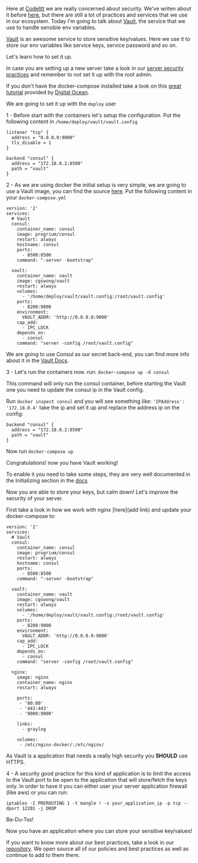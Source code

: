 Here at [Codelitt](http://www.codelitt.com/) we are really concerned about security. We've writen about it before [here](http://www.codelitt.com/blog/pragmatic-approach-building-ruby-rails-apps-quickly-quality-code/#security), but there are still a lot of practices and services that we use in our ecosystem. Today I'm going to talk about [Vault](vaultproject.io), the service that we use to handle sensible env variables.

[Vault](vaultproject.io) is an awesome service to store sensitive key/values. Here we use it to store our env variables like service keys, service password and so on. 

Let's learn how to set it up.

In case you are setting up a new server take a look in our [server security practices](https://github.com/codelittinc/incubator-resources/blob/master/best_practices/servers.md) and remember to *not* set it up with the root admin.

If you don't have the docker-compose installed take a look on this [great tutorial](https://www.digitalocean.com/community/tutorials/how-to-install-and-use-docker-compose-on-ubuntu-14-04) provided by [Digital Ocean](https://www.digitalocean.com/).

We are going to set it up with the `deploy` user

1 - Before start with the containers let's setup the configuration. Put the following content in `/home/deploy/vault/vault.config`

```
listener "tcp" {
  address = "0.0.0.0:9000"
  tls_disable = 1
}

backend "consul" {
  address = "172.18.0.2:8500"
  path = "vault"
}
```

2 - As we are using docker the initial setup is very simple, we are going to use a Vault image, you can find the source [here](https://github.com/cgswong/docker-vault). Put the following content in your `docker-compose.yml`

```
version: '2'
services:
  # Vault
  consul:
    container_name: consul
    image: progrium/consul
    restart: always
    hostname: consul
    ports:
      - 8500:8500
    command: "-server -bootstrap"

  vault:
    container_name: vault
    image: cgswong/vault
    restart: always
    volumes:
      - '/home/deploy/vault/vault.config:/root/vault.config'
    ports:
      - 8200:9000
    environment:
      VAULT_ADDR: 'http://0.0.0.0:9000'
    cap_add:
      - IPC_LOCK
    depends_on:
      - consul
    command: "server -config /root/vault.config"
```

We are going to use Consul as our secret back-end, you can find more info about it in the [Vault Docs](https://www.vaultproject.io/docs/secrets/consul/index.html).

3 - Let's run the containers now. run: `docker-compose up -d consul`

This command will only run the consul container, before starting the Vault one you need to update the consul ip in the Vault config.

Run `docker inspect consul` and you will see something like: `'IPAddress': '172.18.0.4'` take the ip and set it up and replace the address ip on the config: 

```
backend "consul" {
  address = "172.18.0.2:8500"
  path = "vault"
}
```

Now run `docker-compose up`

Congratulations! now you have Vault working!

To enable it you need to take some steps, they are very well documented in the Initializing section in the [docs](https://www.vaultproject.io/intro/getting-started/deploy.html)

Now you are able to store your keys, but calm down! Let's improve the security of your server.

First take a look in how we work with nginx [here](add link) and update your docker-compose to:

```
version: '2'
services:
  # Vault
  consul:
    container_name: consul
    image: progrium/consul
    restart: always
    hostname: consul
    ports:
      - 8500:8500
    command: "-server -bootstrap"

  vault:
    container_name: vault
    image: cgswong/vault
    restart: always
    volumes:
      - '/home/deploy/vault/vault.config:/root/vault.config'
    ports:
      - 8200:9000
    environment:
      VAULT_ADDR: 'http://0.0.0.0:9000'
    cap_add:
      - IPC_LOCK
    depends_on:
      - consul
    command: "server -config /root/vault.config"
    
  nginx:
    image: nginx
    container_name: nginx
    restart: always

    ports:
     - '80:80'
     - '443:443'
     - '9000:9000'
 
    links:
      - graylog

    volumes: 
     - /etc/nginx-docker/:/etc/nginx/   
```

As Vault is a application that needs a really high security you **SHOULD** use HTTPS.

4 - A security good practice for this kind of application is to limit the access to the Vault port to be open to the application that will store/fetch the keys only. In order to have it you can either user your server application firewall (like aws) or you can run:

`iptables -I PREROUTING 1 -t mangle ! -s your_application_ip -p tcp --dport 12201 -j DROP`

Ba-Du-Tss!

Now you have an application where you can store your sensitive key/values!

If you want to know more about our best practices, take a look in our [repository](https://github.com/codelittinc/incubator-resources). We open source all of our policies and best practices as well as continue to add to them there.
